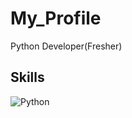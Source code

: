 # My_Profile
Python Developer(Fresher)
<br/>
## Skills
![Python](https://img.shields.io/badge/-Python-yellow?logo=python)

